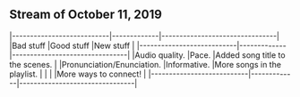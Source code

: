 ## Stream of October 11, 2019
|---------------------------|-------------|--------------------------------|
|Bad stuff                  |Good stuff   |New stuff                       |
|---------------------------|-------------|--------------------------------|
|Audio quality.             |Pace.        |Added song title to the scenes. |
|Pronunciation/Enunciation. |Informative. |More songs in the playlist.     |
|                           |             |More ways to connect!           |
|---------------------------|-------------|--------------------------------|
